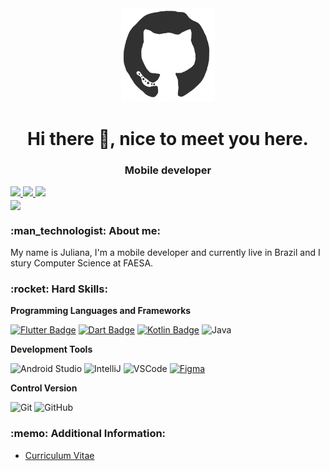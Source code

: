 
<div align="center">
<img src="https://github.com/busatoju/busatoju/blob/master/octo.gif" alt="GitHub Logo" width="150" height="150" />
</div>

<h1 align="center"> Hi there 👋, nice to meet you here.</h1>
<h3 align="center"> Mobile developer</h3>


  <div align="left">  
  <a href="https://github.com/busatoju" alt="github" target="_blank">
    <img src="https://img.shields.io/badge/GitHub-000000?&style=flat-square&logo=GitHub&logoColor=white">
  </a>
  
  <a href="https://www.linkedin.com/in/juliana-busato-669664142" alt="linkedin" target="_blank">
    <img src="https://img.shields.io/badge/LinkedIn-%230077B5.svg?&style=flat-square&logo=linkedin&logoColor=white">
  </a>
  
  <a href="mailto:busatoju@gmail.com" alt="gmail" target="_blank">
    <img src="https://img.shields.io/badge/-Gmail-FF0000?style=flat-square&labelColor=FF0000&logo=gmail&logoColor=white&link=mailto:busatoju@gmail.com" />
  </a>

</div>  
<a href="https://github.com/busatoju/busatoju">
  <img align="center" src="https://github-readme-stats.vercel.app/api?username=busatoju&show_icons=true&line_height=27&count_private=true&title_color=ffffff&text_color=c9cacc&icon_color=9400D3&bg_color=1d1f21&hide=contribs,issues,prs"/>
</a>

<h3 align="left"> :man_technologist:&nbsp;About me:</h3>
My name is Juliana, I'm a mobile developer and currently live in Brazil and I stury Computer Science at FAESA. 


<h3 align="left"> :rocket:&nbsp;Hard Skills:</h3>

**Programming Languages and Frameworks**


[![Flutter Badge](https://img.shields.io/badge/-Flutter-333333?style=flat&logo=Flutter&logoColor=02569B)](https://flutter.dev)
[![Dart Badge](https://img.shields.io/badge/-Dart-333333?style=flat&logo=Dart&logoColor=0175C2)](https://dart.dev)
[![Kotlin Badge](https://img.shields.io/badge/-Kotlin-333333?style=flat&logo=Kotlin&logoColor=7F52FF)](https://kotlinlang.org)
![Java](https://img.shields.io/badge/-Java-333333?style=flat&logo=Java&logoColor=007396)

**Development Tools**

  ![Android Studio](https://img.shields.io/badge/-Android%20Studio-333333?style=flat&logo=Android-Studio)
  ![IntelliJ](https://img.shields.io/badge/-IntelliJ%20IDEA-333333?style=flat&logo=intellij-idea&logoColor=FFFFF)
  ![VSCode](https://img.shields.io/badge/-VSCode-333333?style=flat&logo=Visual-Studio-Code&logoColor=007ACC) 
  [![Figma](https://img.shields.io/badge/-Figma-333333?style=flat&logo=figma)](https://www.figma.com)
  
**Control Version**
  
  ![Git](https://img.shields.io/badge/-Git-333333?style=flat&logo=git)
  ![GitHub](https://img.shields.io/badge/-GitHub-333333?style=flat&logo=github)
 
 
 <h3 align="left"> :memo:&nbsp;Additional Information:</h3>

- [Curriculum Vitae](https://github.com/busatoju/busatoju/blob/master/Profile.pdf)






